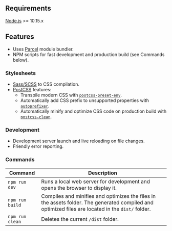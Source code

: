## Requirements

[Node.js](http://nodejs.org/) >= 10.15.x

## Features

- Uses [Parcel](https://parceljs.org) module bundler.
- NPM scripts for fast development and production build (see Commands below).

### Stylesheets

- [Sass/SCSS](https://sass-lang.com) to CSS compilation.
- [PostCSS](https://postcss.org/) features:
  - Transpile modern CSS with [`postcss-preset-env`](https://preset-env.cssdb.org/features).
  - Automatically add CSS prefix to unsupported properties with [`autoprefixer`](https://autoprefixer.github.io/).
  - Automatically minify and optimize CSS code on production build with [`postcss-clean`](https://github.com/leodido/postcss-clean).

### Development

- Development server launch and live reloading on file changes.
- Friendly error reporting.

### Commands

| Command         | Description                                                                                                                                       |
| --------------- | ------------------------------------------------------------------------------------------------------------------------------------------------- |
| `npm run dev`   | Runs a local web server for development and opens the browser to display it.                                                                      |
| `npm run build` | Compiles and minifies and optimizes the files in the assets folder. The generated compiled and optimized files are located in the `dist/` folder. |
| `npm run clean` | Deletes the current `/dist` folder.                                                                                                               |
